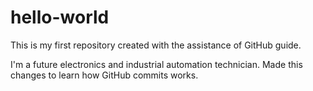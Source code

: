 # hello-world
This is my first repository created with the assistance of GitHub guide.

I'm a future electronics and industrial automation technician.
Made this changes to learn how GitHub commits works.
